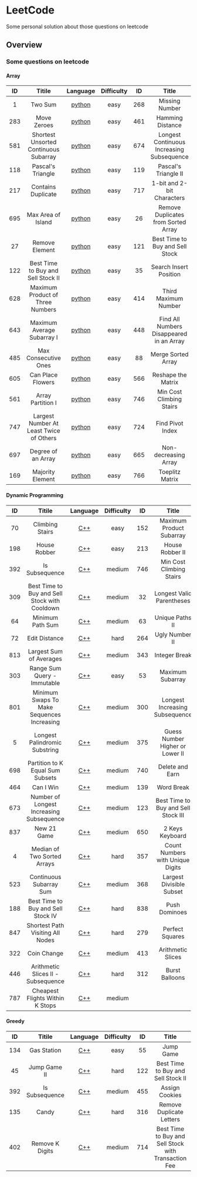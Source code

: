 # LeetCode
Some personal solution about those questions on leetcode

## Overview
### Some questions on leetcode
#### Array
 | ID  | Titile           |Language|Difficulty| ID | Title          |Language| Difficulty|
 |:---:|:----------------:|:------:|:--------:|:--:|:--------------:|:------:|:---------:|
 | 1   | Two Sum | [python](https://github.com/hren-ron/LeetCode/blob/master/Array/1_Two_Sum.py) |easy      |268 | Missing Number |[python](https://github.com/hren-ron/LeetCode/blob/master/Array/268_Missing_Number.py )  |easy|
 | 283 | Move Zeroes      |[python](https://github.com/hren-ron/LeetCode/blob/master/Array/283_Move_Zeroes.py)|easy| 461  | Hamming Distance|[python](https://github.com/hren-ron/LeetCode/blob/master/Array/461_Hamming_Distance.py)|easy
 | 581 | Shortest Unsorted Continuous Subarray |[python](https://github.com/hren-ron/LeetCode/blob/master/Array/581_Shortest_Unsorted_Continuous_Subarray.py)|easy| 674|  Longest Continuous Increasing Subsequence|[python](https://github.com/hren-ron/LeetCode/blob/master/Array/674_Longest_Continuous_Increasing_Subsequence.py)|easy|
 |118  | Pascal's Triangle|[python](https://github.com/hren-ron/LeetCode/blob/master/Array/118_Pascal's_Triangle.py)|easy|119| Pascal's Triangle II|[python](https://github.com/hren-ron/LeetCode/blob/master/Array/119_Pascal's_Triangle_II.py)|easy|
 |217  |Contains Duplicate|[python](https://github.com/hren-ron/LeetCode/blob/master/Array/217_Contains_Duplicate.py)|easy|717|1-bit and 2-bit Characters|[python](https://github.com/hren-ron/LeetCode/blob/master/Array/717_1-bit_and_2-bit_Characters.py)|easy|
 |695  |Max Area of Island|[python](https://github.com/hren-ron/LeetCode/blob/master/Array/695_Max_Area_of_Island.py)|easy|26 |Remove Duplicates from Sorted Array|[python](https://github.com/hren-ron/LeetCode/blob/master/Array/26_Remove_Duplicates_from_Sorted_Array.py)|easy|
 |27   |Remove Element    |[python](https://github.com/hren-ron/LeetCode/blob/master/Array/27_Remove_Element.py)|easy| 121|Best Time to Buy and Sell Stock|[python](https://github.com/hren-ron/LeetCode/blob/master/Array/121_Best_Time_to_Buy_and_Sell_Stock.py)|easy|
 |122  |Best Time to Buy and Sell Stock II|[python](https://github.com/hren-ron/LeetCode/blob/master/Array/122_Best_Time_to_Buy_and_Sell_Stock_II.py)|easy| 35|Search Insert Position|[python](https://github.com/hren-ron/LeetCode/blob/master/Array/35_Search_Insert_Position.py)|easy|
 |628  |Maximum Product of Three Numbers|[python](https://github.com/hren-ron/LeetCode/blob/master/Array/628_Maximum_Product_of_Three_Numbers.py)|easy|414|Third Maximum Number|[python](https://github.com/hren-ron/LeetCode/blob/master/Array/414_Third_Maximum_Number.py)|easy|
 |643  |Maximum Average Subarray I|[python](https://github.com/hren-ron/LeetCode/blob/master/Array/643_Maximum_Average_Subarray_I.py) |easy|448|Find All Numbers Disappeared in an Array|[python](https://github.com/hren-ron/LeetCode/blob/master/Array/448_Find_All_Numbers_Disappeared_in_an_Array.py) |easy|
 |485  |Max Consecutive Ones|[python](https://github.com/hren-ron/LeetCode/blob/master/Array/485_Max_Consecutive_Ones.py) |easy|88|Merge Sorted Array|[python](https://github.com/hren-ron/LeetCode/blob/master/Array/88_Merge_Sorted_Array.py) |easy|
 |605  |Can Place Flowers |[python](https://github.com/hren-ron/LeetCode/blob/master/Array/605_Can_Place_Flowers.py) |easy|566|Reshape the Matrix|[python](https://github.com/hren-ron/LeetCode/blob/master/Array/566_Reshape_the_Matrix.py) |easy|
 |561  |Array Partition I |[python](https://github.com/hren-ron/LeetCode/blob/master/Array/561_Array_Partition_I.py) |easy|746|Min Cost Climbing Stairs|[python](https://github.com/hren-ron/LeetCode/blob/master/Array/746_Min_Cost_Climbing_Stairs.py) |easy|
 |747  |Largest Number At Least Twice of Others|[python](https://github.com/hren-ron/LeetCode/blob/master/Array/747_Largest_Number_At_Least_Twice_of_Others.py) |easy|724|Find Pivot Index|[python](https://github.com/hren-ron/LeetCode/blob/master/Array/724_Find_Pivot_Index.py) |easy|
 |697  |Degree of an Array|[python](https://github.com/hren-ron/LeetCode/blob/master/Array/697_Degree_of_an_Array.py) |easy|665|Non-decreasing Array|[python](https://github.com/hren-ron/LeetCode/blob/master/Array/665_Non-decreasing_Array.py) |easy|
 |169  |Majority Element|[python](https://github.com/hren-ron/LeetCode/blob/master/Array/169_Majority_Element.py) |easy|766|Toeplitz Matrix|[python](https://github.com/hren-ron/LeetCode/blob/master/Array/766_Toeplitz_Matrix.py) |easy|

#### Dynamic Programming
 | ID  | Titile           |Language|Difficulty| ID | Title          |Language| Difficulty|
 |:---:|:----------------:|:------:|:--------:|:--:|:--------------:|:------:|:---------:|
 |70|Climbing Stairs|[C++](https://github.com/hren-ron/LeetCode/blob/master/Dynamic_Programming/70_Climbing_Stairs.py)|easy| 152|Maximum Product Subarray|[C++](https://github.com/hren-ron/LeetCode/blob/master/Dynamic_Programming/152_Maximum_Product_Subarray.py)| medium|
 |198|House Robber|[C++](https://github.com/hren-ron/LeetCode/blob/master/Dynamic_Programming/198_House_Robber.py) |easy|213|House Robber II|[C++](https://github.com/hren-ron/LeetCode/blob/master/Dynamic_Programming/198_House_Robber_II.py) |medium|
 |392|Is Subsequence|[C++](https://github.com/hren-ron/LeetCode/blob/master/Dynamic_Programming/392_Is_Subsequence.py) |medium|746|Min Cost Climbing Stairs|[C++](https://github.com/hren-ron/LeetCode/blob/master/Dynamic_Programming/746_Min_Cost_Climbing_Stairs.py) |easy|
 |309|Best Time to Buy and Sell Stock with Cooldown|[C++](https://github.com/hren-ron/LeetCode/blob/master/Dynamic_Programming/309_Best_Time_to_Buy_and_Sell_Stock_with_Cooldown.py) |medium|32|Longest Valid Parentheses|[C++](https://github.com/hren-ron/LeetCode/blob/master/Dynamic_Programming/32_Longest_Valid_Parentheses.py) |hard|
 |64|Minimum Path Sum|[C++](https://github.com/hren-ron/LeetCode/blob/master/Dynamic_Programming/64_Minimum_Path_Sum.py) |medium|63|Unique Paths II|[C++](https://github.com/hren-ron/LeetCode/blob/master/Dynamic_Programming/63_Unique_Paths_II.py) |medium|
 |72|Edit Distance|[C++](https://github.com/hren-ron/LeetCode/blob/master/Dynamic_Programming/72_Edit_Distance.py) |hard|264|Ugly Number II|[C++](https://github.com/hren-ron/LeetCode/blob/master/Dynamic_Programming/264_Ugly_Number_II.py)|medium|
 |813|Largest Sum of Averages|[C++](https://github.com/hren-ron/LeetCode/blob/master/Dynamic_Programming/813_Largest_Sum_of_Averages.py) |medium|343|Integer Break|[C++](https://github.com/hren-ron/LeetCode/blob/master/Dynamic_Programming/343_Integer_Break.py) |medium|
 |303|Range Sum Query - Immutable|[C++](https://github.com/hren-ron/LeetCode/blob/master/Dynamic_Programming/303_Range_Sum_Query_Immutable.py)|easy| 53|Maximum Subarray|[C++](https://github.com/hren-ron/LeetCode/blob/master/Dynamic_Programming/53_Maximum_Subarray.py) |easy| 
 |801|Minimum Swaps To Make Sequences Increasing|[C++](https://github.com/hren-ron/LeetCode/blob/master/Dynamic_Programming/801_Minimum_Swaps_To_Make_Sequences_Increasing.py) |medium|300|Longest Increasing Subsequence|[C++](https://github.com/hren-ron/LeetCode/blob/master/Dynamic_Programming/300_Longest_Increasing_Subsequence.py) |medium|
 |5 |Longest Palindromic Substring|[C++](https://github.com/hren-ron/LeetCode/blob/master/Dynamic_Programming/5_Longest_Palindromic_Substring.py) |medium|375|Guess Number Higher or Lower II|[C++](https://github.com/hren-ron/LeetCode/blob/master/Dynamic_Programming/375_Guess_Number_Higher_or_Lower_II.py) |medium|
 |698|Partition to K Equal Sum Subsets|[C++](https://github.com/hren-ron/LeetCode/blob/master/Dynamic_Programming/698_Partition_to_K_Equal_Sum_Subsets.py) |medium|740|Delete and Earn|[C++](https://github.com/hren-ron/LeetCode/blob/master/Dynamic_Programming/740_Delete_and_Earn.py) |medium|
 |464|Can I Win|[C++](https://github.com/hren-ron/LeetCode/blob/master/Dynamic_Programming/464_Can_I_Win.py) |medium|139|Word Break|[C++](https://github.com/hren-ron/LeetCode/blob/master/Dynamic_Programming/139_Word_Break.py) |medium|
 |673|Number of Longest Increasing Subsequence|[C++](https://github.com/hren-ron/LeetCode/blob/master/Dynamic_Programming/673_Number_of_Longest_Increasing_Subsequence.py) |medium|123|Best Time to Buy and Sell Stock III|[C++](https://github.com/hren-ron/LeetCode/blob/master/Dynamic_Programming/123_Best_Time_to_Buy_and_Sell_Stock_III.py) |hard|
 |837|New 21 Game|[C++](https://github.com/hren-ron/LeetCode/blob/master/Dynamic_Programming/837_New_21_Game.py) |medium|650|2 Keys Keyboard|[C++](https://github.com/hren-ron/LeetCode/blob/master/Dynamic_Programming/650_2_Keys_Keyboard.py) |medium|
 |4  |Median of Two Sorted Arrays|[C++](https://github.com/hren-ron/LeetCode/blob/master/Dynamic_Programming/4_Median_of_Two_Sorted_Arrays.py) |hard|357|Count Numbers with Unique Digits|[C++](https://github.com/hren-ron/LeetCode/blob/master/Dynamic_Programming/357_Count_Numbers_with_Unique_Digits.py) |medium|
 |523|Continuous Subarray Sum|[C++](https://github.com/hren-ron/LeetCode/blob/master/Dynamic_Programming/523_Continuous_Subarray_Sum.py) |medium|368|Largest Divisible Subset|[C++](https://github.com/hren-ron/LeetCode/blob/master/Dynamic_Programming/368_Largest_Divisible_Subset.py) |medium|
 |188|Best Time to Buy and Sell Stock IV|[C++](https://github.com/hren-ron/LeetCode/blob/master/Dynamic_Programming/188_Best_Time_to_Buy_and_Sell_Stock_IV.py) |hard|838|Push Dominoes|[C++](https://github.com/hren-ron/LeetCode/blob/master/Dynamic_Programming/838_Push_Dominoes.py) |medium|
 |847|Shortest Path Visiting All Nodes|[C++](https://github.com/hren-ron/LeetCode/blob/master/Dynamic_Programming/847_Shortest_Path_Visiting_All_Nodes.py) |hard|279|Perfect Squares|[C++](https://github.com/hren-ron/LeetCode/blob/master/Dynamic_Programming/279_Perfect_Squares.py) |medium|
 |322|Coin Change|[C++](https://github.com/hren-ron/LeetCode/blob/master/Dynamic_Programming/322_Coin_Change.py) |medium|413|Arithmetic Slices|[C++](https://github.com/hren-ron/LeetCode/blob/master/Dynamic_Programming/413_Arithmetic_Slices.py) |medium|
 |446|Arithmetic Slices II - Subsequence|[C++](https://github.com/hren-ron/LeetCode/blob/master/Dynamic_Programming/446_Arithmetic_Slices_II_Subsequence.py) |hard|312|Burst Balloons|[C++](https://github.com/hren-ron/LeetCode/blob/master/Dynamic_Programming/312_Burst_Balloons.py) |hard|
 |787|Cheapest Flights Within K Stops|[C++](https://github.com/hren-ron/LeetCode/blob/master/Dynamic_Programming/787_Cheapest_Flights_Within_K_Stops.py) |medium|

#### Greedy
 | ID  | Titile           |Language|Difficulty| ID | Title          |Language| Difficulty|
 |:---:|:----------------:|:------:|:--------:|:--:|:--------------:|:------:|:---------:|
 |134|Gas Station|[C++](https://github.com/hren-ron/LeetCode/blob/master/Greedy/134_Gas_Station.py) |easy|55|Jump Game|[C++](https://github.com/hren-ron/LeetCode/blob/master/Greedy/55_Jump_Game.py) |medium|
 |45|Jump Game II|[C++](https://github.com/hren-ron/LeetCode/blob/master/Greedy/45_Jump_Game_II.py) |hard|122|Best Time to Buy and Sell Stock II|[C++](https://github.com/hren-ron/LeetCode/blob/master/Greedy/122_Best_Time_to_Buy_and_Sell_Stock_II.py) |easy|
 |392|Is Subsequence|[C++](https://github.com/hren-ron/LeetCode/blob/master/Greedy/392_Is_Subsequence.py) |medium|455|Assign Cookies|[C++](https://github.com/hren-ron/LeetCode/blob/master/Greedy/455_Assign_Cookies.py) |easy|
 |135|Candy|[C++](https://github.com/hren-ron/LeetCode/blob/master/Greedy/135_Candy.py) |hard|316|Remove Duplicate Letters|[C++](https://github.com/hren-ron/LeetCode/blob/master/Greedy/316_Remove_Duplicate_Letters.py) |hard|
 |402|Remove K Digits|[C++](https://github.com/hren-ron/LeetCode/blob/master/Greedy/402_Remove_K_Digits.py) |medium|714|Best Time to Buy and Sell Stock with Transaction Fee|[C++](https://github.com/hren-ron/LeetCode/blob/master/Greedy/714_Best_Time_to_Buy_and_Sell_Stock_with_Transaction_Fee.py) |medium|

